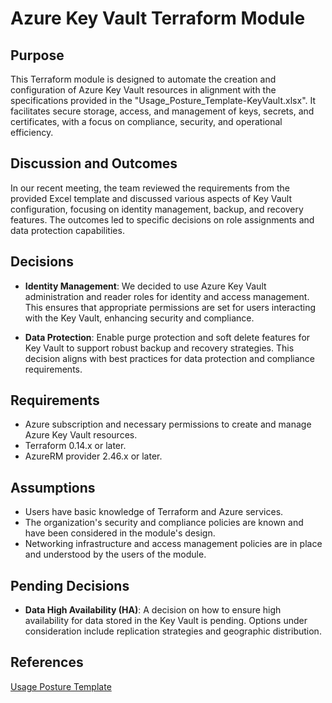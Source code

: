 # Azure Key Vault Terraform Module
 
## Purpose
 
This Terraform module is designed to automate the creation and configuration of Azure Key Vault resources in alignment with the specifications provided in the "Usage_Posture_Template-KeyVault.xlsx". It facilitates secure storage, access, and management of keys, secrets, and certificates, with a focus on compliance, security, and operational efficiency.
 
## Discussion and Outcomes
 
In our recent meeting, the team reviewed the requirements from the provided Excel template and discussed various aspects of Key Vault configuration, focusing on identity management, backup, and recovery features. The outcomes led to specific decisions on role assignments and data protection capabilities.
 
## Decisions
 
- **Identity Management**: We decided to use Azure Key Vault administration and reader roles for identity and access management. This ensures that appropriate permissions are set for users interacting with the Key Vault, enhancing security and compliance.
  
- **Data Protection**: Enable purge protection and soft delete features for Key Vault to support robust backup and recovery strategies. This decision aligns with best practices for data protection and compliance requirements.
 
## Requirements
 
- Azure subscription and necessary permissions to create and manage Azure Key Vault resources.
- Terraform 0.14.x or later.
- AzureRM provider 2.46.x or later.
 
## Assumptions
 
- Users have basic knowledge of Terraform and Azure services.
- The organization's security and compliance policies are known and have been considered in the module's design.
- Networking infrastructure and access management policies are in place and understood by the users of the module.
 
## Pending Decisions
 
- **Data High Availability (HA)**: A decision on how to ensure high availability for data stored in the Key Vault is pending. Options under consideration include replication strategies and geographic distribution.
 
## References 
[Usage Posture Template](Usage_Posture_Template-KeyVault.xlsx)